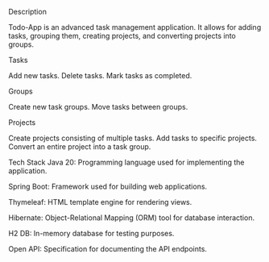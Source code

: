 Description 

Todo-App is an advanced task management application. It allows for adding tasks, grouping them, creating projects, and converting projects into groups.

Tasks

Add new tasks. 
Delete tasks. 
Mark tasks as completed.

Groups

Create new task groups. 
Move tasks between groups.

Projects

Create projects consisting of multiple tasks. 
Add tasks to specific projects. 
Convert an entire project into a task group.

Tech Stack Java 20: Programming language used for implementing the application.

Spring Boot: Framework used for building web applications.

Thymeleaf: HTML template engine for rendering views.

Hibernate: Object-Relational Mapping (ORM) tool for database interaction.

H2 DB: In-memory database for testing purposes.

Open API: Specification for documenting the API endpoints.
